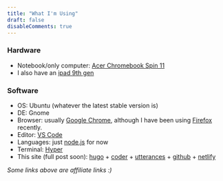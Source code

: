 ```yaml
---
title: "What I'm Using"
draft: false
disableComments: true
---
```


### Hardware

- Notebook/only computer: [Acer Chromebook Spin 11](https://amzn.to/37rcBIY)
- I also have an [ipad 9th gen](https://amzn.to/3v7AVbb)

### Software

- OS: Ubuntu (whatever the latest stable version is)
- DE: Gnome
- Browser: usually [Google Chrome](https://www.google.com/chrome/), although I have been using [Firefox](https://www.mozilla.org/en-US/firefox/new/) recently.
- Editor: [VS Code](https://code.visualstudio.com/)
- Languages: just [node.js](https://nodejs.org/en/) for now
- Terminal: [Hyper](https://hyper.is)
- This site (full post soon): [hugo](https://gohugo.io/) + [coder](https://github.com/luizdepra/hugo-coder) + [utterances](https://utteranc.es/) + [github](https://github.com/mrhappyma/userexedotme) + [netlify](https://app.netlify.com/sites/userexedotme/)


*Some links above are affiliate links :)*

